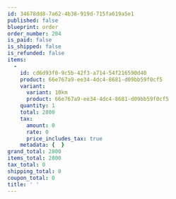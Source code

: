 ```yaml
---
id: 34678dd8-7a62-4b38-919d-715fa619a5e1
published: false
blueprint: order
order_number: 204
is_paid: false
is_shipped: false
is_refunded: false
items:
  -
    id: cd6d93f0-9c5b-42f3-a714-54f216590d40
    product: 66e767a9-ee34-4dc4-8681-d09bb59f0cf5
    variant:
      variant: 10km
      product: 66e767a9-ee34-4dc4-8681-d09bb59f0cf5
    quantity: 1
    total: 2800
    tax:
      amount: 0
      rate: 0
      price_includes_tax: true
    metadata: {  }
grand_total: 2800
items_total: 2800
tax_total: 0
shipping_total: 0
coupon_total: 0
title: ' '
---
```

